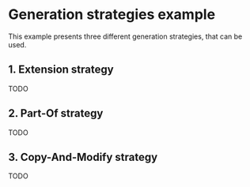 # Generation strategies example

This example presents three different generation strategies, that can be used.

## 1. Extension strategy

TODO

## 2. Part-Of strategy

TODO

## 3. Copy-And-Modify strategy

TODO
